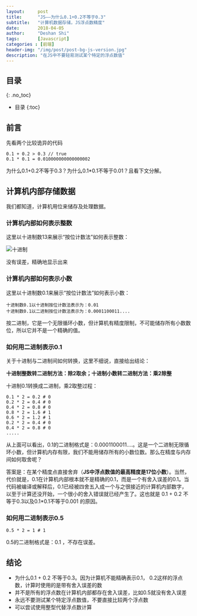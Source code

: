 ```yaml
---
layout:     post
title:      "JS——为什么0.1+0.2不等于0.3"
subtitle:   "计算机数据存储，JS浮点数精度"
date:       2018-04-05
author:     "Deshan Shi"
tags:       [Javascript]
categories : [前端]
header-img: "/img/post/post-bg-js-version.jpg"
description: "在JS中不要轻易测试某个特定的浮点数值"
---
```


## 目录
{: .no_toc}

* 目录
{:toc}

## 前言

先看两个比较诡异的代码

	0.1 + 0.2 > 0.3 // true
	0.1 * 0.1 = 0.010000000000000002

为什么0.1+0.2不等于0.3？为什么0.1*0.1不等于0.01？且看下文分解。

## 计算机内部存储数据

我们都知道，计算机用位来储存及处理数据。

### 计算机内部如何表示整数

这里以十进制数13来展示“按位计数法”如何表示整数：

![十进制](https://i.loli.net/2019/03/16/5c8c9124299e9.png)

没有误差，精确地显示出来

### 计算机内部如何表示小数

这里以十进制数0.1来展示“按位计数法”如何表示小数：

	十进制数0.1以十进制按位计数法表示为：0.01
	十进制数0.1以二进制按位计数法表示为：0.0001100011....

按二进制，它是一个无限循环小数，但计算机有精度限制，不可能储存所有小数数位，所以它并不是一个精确的值。

### 如何用二进制表示0.1

关于十进制与二进制间如何转换，这里不细说，直接给出结论：

**十进制整数转二进制方法：除2取余；十进制小数转二进制方法：乘2除整**

十进制0.1转换成二进制，乘2取整过程：

	0.1 * 2 = 0.2 # 0
	0.2 * 2 = 0.4 # 0
	0.4 * 2 = 0.8 # 0
	0.8 * 2 = 1.6 # 1
	0.6 * 2 = 1.2 # 1
	0.2 * 2 = 0.4 # 0
	0.4 * 2 = 0.8 # 0
	.....

从上面可以看出，0.1的二进制格式是：0.0001100011....。这是一个二进制无限循环小数，但计算机内存有限，我们不能用储存所有的小数位数。那么在精度与内存间如何取舍呢？

答案是：在某个精度点直接舍弃（**JS中浮点数值的最高精度是17位小数**）。当然，代价就是，0.1在计算机内部根本就不是精确的0.1，而是一个有舍入误差的0.1。当代码被编译或解释后，0.1已经被四舍五入成一个与之很接近的计算机内部数字，以至于计算还没开始，一个很小的舍入错误就已经产生了。这也就是 0.1 + 0.2 不等于0.3以及0.1*0.1不等于0.001 的原因。

### 如何用二进制表示0.5

	0.5 * 2 = 1 # 1

0.5的二进制格式是：0.1 ，不存在误差。

## 结论

+ 为什么0.1 + 0.2 不等于0.3。因为计算机不能精确表示0.1， 0.2这样的浮点数，计算时使用的是带有舍入误差的数
+ 并不是所有的浮点数在计算机内部都存在舍入误差，比如0.5就没有舍入误差
+ 永远不要测试某个特定浮点数值，不要直接比较两个浮点数
+ 可以尝试使用整型代替浮点数计算